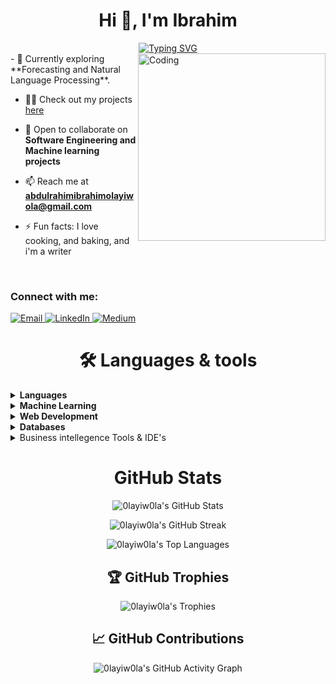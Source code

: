 <h1 align="center">Hi 👋, I'm Ibrahim</h1>

<div align= "center">
  <a href="https://git.io/typing-svg">
    <img src="https://readme-typing-svg.herokuapp.com?font=Fira+Code&weight=600&size=30&pause=1000&center=true&vCenter=true&width=500&height=60&lines=I+am+a+Software+Engineer;Data+Scientist" alt="Typing SVG" />
  </a>
</div>

<img align="right" alt="Coding" width="300" src="https://i.pinimg.com/736x/fe/74/e0/fe74e0ea033ff87c62c1c16266c47bee.jpg">
- 🔭 Currently exploring **Forecasting and Natural Language Processing**.
  
- 👨‍💻 Check out my projects [here](https://github.com/0layiw0la?tab=repositories)

- 👯 Open to collaborate on <strong>Software Engineering and Machine learning projects</strong>

- 📫 Reach me at **abdulrahimibrahimolayiwola@gmail.com**
  
- ⚡ Fun facts: I love cooking, and baking, and i'm a writer

<br/>

<h3 align="left">Connect with me:</h3>
<p align="left">
  <a href="mailto:abdulrahimibrahimolayiwola@gmail.com">
    <img src="https://img.shields.io/badge/-Email-D14836?style=for-the-badge&logo=gmail&logoColor=white" alt="Email">
  </a>
  
  <a href="https://www.linkedin.com/in/jacker01/" target="_blank">
    <img src="https://img.shields.io/badge/-LinkedIn-0077B5?style=for-the-badge&logo=linkedin&logoColor=white" alt="LinkedIn">


  <a href="[https://medium.com/@abdulraqibshakir03](https://medium.com/@abdulrahimibrahimolayiwola)" target="_blank">
    <img src="https://img.shields.io/badge/-Medium-12100E?style=for-the-badge&logo=medium&logoColor=white" alt="Medium">
  </a>
</p>


<h1 align="center"> 🛠️ Languages & tools </h1>

<details>
  <summary><b>Languages</b></summary>
  <img src="https://img.shields.io/badge/python-3670A0?style=for-the-badge&logo=python&logoColor=ffdd54" alt="Python">
  <img src="https://img.shields.io/badge/javascript-%23323330.svg?style=for-the-badge&logo=javascript&logoColor=%23F7DF1E" alt="JavaScript">
  <img src="https://img.shields.io/badge/c++-%2300599C.svg?style=for-the-badge&logo=c%2B%2B&logoColor=white" alt="C++">
</details>

<details>
<summary><b>Machine Learning</b></summary>
<p>
  <img src="https://img.shields.io/badge/NumPy-013243?style=for-the-badge&logo=numpy&logoColor=white" alt="NumPy">
  <img src="https://img.shields.io/badge/Pandas-150458?style=for-the-badge&logo=pandas&logoColor=white" alt="Pandas">
  <img src="https://img.shields.io/badge/SciKit--Learn-F7931E?style=for-the-badge&logo=scikit-learn&logoColor=white" alt="Scikit-learn">
  <img src="https://img.shields.io/badge/Matplotlib-11557c?style=for-the-badge&logo=python&logoColor=white" alt="Matplotlib">
  <img src="https://img.shields.io/badge/Seaborn-3776AB?style=for-the-badge&logo=python&logoColor=white" alt="Seaborn">
  <img src="https://img.shields.io/badge/NLTK-154f3c?style=for-the-badge&logo=python&logoColor=white" alt="NLTK">
  <img src="https://img.shields.io/badge/Transformers-FFD43B?style=for-the-badge&logo=huggingface&logoColor=black" alt="Transformers">
</p>
</details>

<details>
<summary><b>Web Development</b></summary>
<p>
  <img src="https://img.shields.io/badge/HTML5-E34F26?style=for-the-badge&logo=html5&logoColor=white" alt="HTML5">
  <img src="https://img.shields.io/badge/CSS3-1572B6?style=for-the-badge&logo=css3&logoColor=white" alt="CSS3">
  <img src="https://img.shields.io/badge/FastAPI-005571?style=for-the-badge&logo=fastapi" alt="FastAPI">
  <img src="https://img.shields.io/badge/react-%2320232a.svg?style=for-the-badge&logo=react&logoColor=%2361DAFB" alt="React">
  <img src="https://img.shields.io/badge/typescript-%23007ACC.svg?style=for-the-badge&logo=typescript&logoColor=white" alt="TypeScript">
</p>
</details>

<details>
<summary><b>Databases</b></summary>
<p>
  <img src="https://img.shields.io/badge/snowflake-%2329B5E8.svg?style=for-the-badge&logo=snowflake&logoColor=white" alt="Snowflake">
  <img src="https://img.shields.io/badge/typescript-%23007ACC.svg?style=for-the-badge&logo=typescript&logoColor=white" alt="TypeScript">
  <img src="https://img.shields.io/badge/mysql-4479A1.svg?style=for-the-badge&logo=mysql&logoColor=white" alt="MySQL">
  <img src="https://img.shields.io/badge/Microsoft%20SQL%20Server-CC2927?style=for-the-badge&logo=microsoft%20sql%20server&logoColor=white" alt = "Microsoft SQL Server">
</p>
</details>

<details>
<summary>Business intellegence Tools & IDE's</summary>
<p>
  <img src="https://img.shields.io/badge/Power_BI-F2C811?style=for-the-badge&logo=powerbi&logoColor=black" alt="Power BI">
  <img src="https://img.shields.io/badge/Microsoft_Excel-217346?style=for-the-badge&logo=microsoft-excel&logoColor=white" alt="Microsoft Excel">
  <img src="https://img.shields.io/badge/Visual_Studio_Code-007ACC?style=for-the-badge&logo=visual-studio-code&logoColor=white" alt="Visual Studio Code">
  <img src="https://img.shields.io/badge/Jupyter-F37626?style=for-the-badge&logo=jupyter&logoColor=white" alt="Jupyter">
</p>
</details>

<h1 align="center"> GitHub Stats</h1>

<p align="center">
  <img src="https://github-readme-stats.vercel.app/api?username=0layiw0la&show_icons=true&count_private=true&theme=algolia&hide=contribs" alt="0layiw0la's GitHub Stats" />
</p>

<p align="center">
  <img src="https://github-readme-streak-stats.herokuapp.com/?user=0layiw0la&theme=algolia" alt="0layiw0la's GitHub Streak" />
</p>

<p align="center">
  <img src="https://github-readme-stats.vercel.app/api/top-langs/?username=0layiw0la&layout=compact&theme=algolia" alt="0layiw0la's Top Languages" />
</p>

<h2 align="center">🏆 GitHub Trophies</h2>

<p align="center">
  <img src="https://github-profile-trophy.vercel.app/?username=0layiw0la&theme=algolia&column=4&margin-w=15&margin-h=15" alt="0layiw0la's Trophies" />
</p>

<h2 align="center">📈 GitHub Contributions</h2>

<p align="center">
  <img src="https://github-readme-activity-graph.vercel.app/graph?username=0layiw0la&theme=react-dark" alt="0layiw0la's GitHub Activity Graph">
</p>

